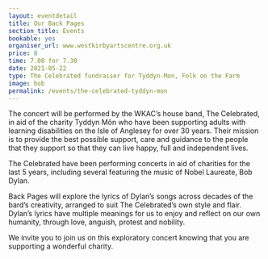 ```yaml
---
layout: eventdetail
title: Our Back Pages
section_title: Events
bookable: yes
organiser_url: www.westkirbyartscentre.org.uk
price: 8
time: 7.00 for 7.30
date: 2021-05-22
type: The Celebrated fundraiser for Tyddyn-Mon, Folk on the Farm
image: bob
permalink: /events/the-celebrated-tyddyn-mon
---
```


The concert will be performed by the WKAC’s house band, The Celebrated, in aid of the charity Tyddyn Môn who have been supporting adults with learning disabilities on the Isle of Anglesey for over 30 years. Their mission is to provide the best possible support, care and guidance to the people that they support so that they can live happy, full and independent lives.

The Celebrated have been performing concerts in aid of charities for the last 5 years, including several featuring the music of Nobel Laureate, Bob Dylan.

Back Pages will explore the lyrics of Dylan’s songs across decades of the bard’s creativity, arranged to suit The Celebrated’s own style and flair.  Dylan’s lyrics have multiple meanings for us to enjoy and reflect on our own humanity, through love, anguish, protest and nobility.

We invite you to join us on this exploratory concert knowing that you are supporting a wonderful charity.
